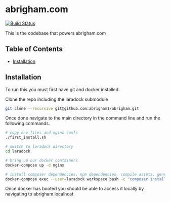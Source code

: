 # abrigham.com
[![Build Status](https://travis-ci.org/abrigham1/abrigham.svg?branch=master)](https://travis-ci.org/abrigham1/abrigham)

This is the codebase that powers abrigham.com

## Table of Contents
* [Installation](#installation)

## Installation
To run this you must first have git and docker installed.

Clone the repo including the laradock submodule
```bash
git clone --recursive git@github.com:abrigham1/abrigham.git
```

Once done navigate to the main directory in the command line and run the following commands.
```bash
# copy env files and nginx confs
./first_install.sh

# switch to laradock directory
cd laradock

# bring up our docker containers
docker-compose up -d nginx

# install composer dependencies, npm dependencies, compile assets, generate encryption key
docker-compose exec --user=laradock workspace bash -c "composer install -n && npm install && npm run dev && php artisan key:generate --ansi"
```

Once docker has booted you should be able to access it locally by navigating to abrigham.localhost